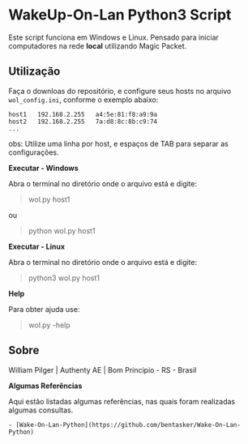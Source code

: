 # WakeUp-On-Lan Python3 Script

Este script funciona em Windows e Linux.
Pensado para iniciar computadores na rede **local** utilizando Magic Packet.

## Utilização

Faça o downloas do repositório, e configure seus hosts no arquivo `wol_config.ini`, conforme o exemplo abaixo:

```
host1	192.168.2.255	a4:5e:81:f8:a9:9a
host2	192.168.2.255	7a:d8:8c:8b:c9:74
...
```

obs: Utilize uma linha por host, e espaços de TAB para separar as configurações.

**Executar - Windows**

Abra o terminal no diretório onde o arquivo está e digite:

> wol.py host1

ou

> python wol.py host1

**Executar - Linux**

Abra o terminal no diretório onde o arquivo está e digite:

> python3 wol.py host1

**Help**

Para obter ajuda use:

> wol.py -help

## Sobre

William Pilger | Authenty AE | Bom Principio - RS - Brasil

**Algumas Referências**

Aqui estão listadas algumas referências, nas quais foram realizadas algumas consultas.

	- [Wake-On-Lan-Python](https://github.com/bentasker/Wake-On-Lan-Python)
